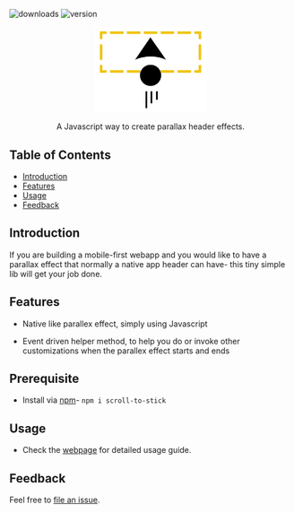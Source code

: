 ![downloads](https://img.shields.io/npm/dm/scroll-to-stick?style=flat-square)
![version](https://img.shields.io/npm/v/scroll-to-stick?color=green&style=flat-square)

<p align="center">
  <a href="https://github.com/dibosh/kustron">
    <img alt="scroll to stick" title="scroll to stick" src="www/assets/icon_sts.png" width="200">
  </a>
</p>

<p align="center">
  A Javascript way to create parallax header effects.
</p>

## Table of Contents

- [Introduction](#introduction)
- [Features](#features)
- [Usage](#usage)
- [Feedback](#feedback)

## Introduction

If you are building a mobile-first webapp and you would like to have a parallax effect that normally a native app header can have- this tiny simple lib will get your job done.

## Features

* Native like parallex effect, simply using Javascript

* Event driven helper method, to help you do or invoke other customizations when the parallex effect starts and ends

## Prerequisite

- Install via [npm](https://www.npmjs.com/)- `npm i scroll-to-stick`

## Usage

- Check the [webpage](https://dibosh.github.io/scroll-to-stick/) for detailed usage guide.


## Feedback

Feel free to [file an issue](https://github.com/dibosh/scroll-to-stick/issues/new).



